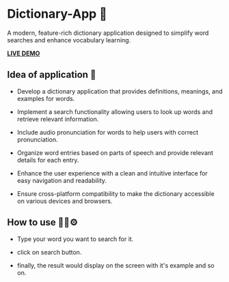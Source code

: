 # Dictionary-App 📖
A modern, feature-rich dictionary application designed to simplify word searches and enhance vocabulary learning.

**[LIVE DEMO](https://wameez-2986.github.io/Dictionary-App/)**

## Idea of application 🤔

<p>
   
- Develop a dictionary application that provides definitions, meanings, and examples for words.
  
- Implement a search functionality allowing users to look up words and retrieve relevant information.

- Include audio pronunciation for words to help users with correct pronunciation.

- Organize word entries based on parts of speech and provide relevant details for each entry.

- Enhance the user experience with a clean and intuitive interface for easy navigation and readability.

- Ensure cross-platform compatibility to make the dictionary accessible on various devices and browsers.

</p>

## How to use ✍🏻⚙
<p>
  
  - Type your word you want to search for it.
  
  - click on search button.
  
  - finally, the result would display on the screen with it's example and so on.
    
</p>

